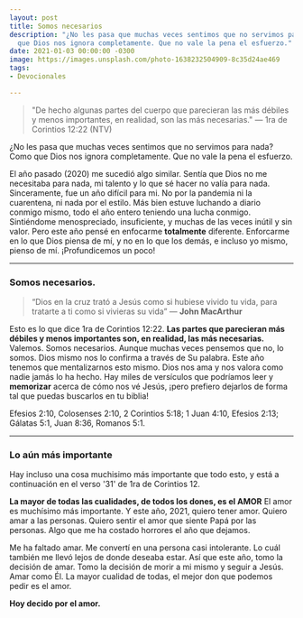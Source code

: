 ```yaml
---
layout: post
title: Somos necesarios
description: "¿No les pasa que muchas veces sentimos que no servimos para nada? Como
  que Dios nos ignora completamente. Que no vale la pena el esfuerzo."
date: 2021-01-03 00:00:00 -0300
image: https://images.unsplash.com/photo-1638232504909-8c35d24ae469
tags:
- Devocionales

---
```


> "De hecho algunas partes del cuerpo que parecieran las más débiles y menos importantes, en realidad, son las más necesarias." — 1ra de Corintios 12:22 (NTV)

¿No les pasa que muchas veces sentimos que no servimos para nada? Como que Dios nos ignora completamente. Que no vale la pena el esfuerzo.

El año pasado (2020) me sucedió algo similar. Sentía que Dios no me necesitaba para nada, mi talento y lo que sé hacer no valía para nada. Sinceramente, fue un año difícil para mi. No por la pandemia ni la cuarentena, ni nada por el estilo. Más bien estuve luchando a diario conmigo mismo, todo el año entero teniendo una lucha conmigo. Sintiéndome menospreciado, insuficiente, y muchas de las veces inútil y sin valor. Pero este año pensé en enfocarme **totalmente** diferente. Enforcarme en lo que Dios piensa de mí, y no en lo que los demás, e incluso yo mismo, pienso de mí. ¡Profundicemos un poco!

---

### Somos necesarios.

> “Dios en la cruz trató a Jesús como si hubiese vivido tu vida, para tratarte a ti como si vivieras su vida” — **John MacArthur**

Esto es lo que dice 1ra de Corintios 12:22. **Las partes que parecieran más débiles y menos importantes son, en realidad, las más necesarias.** Valemos. Somos necesarios. Aunque muchas veces pensemos que no, lo somos. Dios mismo nos lo confirma a través de Su palabra. Este año tenemos que mentalizarnos esto mismo. Dios nos ama y nos valora como nadie jamás lo ha hecho. Hay miles de versículos que podríamos leer y **memorizar** acerca de cómo nos vé Jesús, ¡pero prefiero dejarlos de forma tal que puedas buscarlos en tu biblia!

Efesios 2:10, Colosenses 2:10, 2 Corintios 5:18; 1 Juan 4:10, Efesios 2:13; Gálatas 5:1, Juan 8:36, Romanos 5:1.

---

### Lo aún más importante

Hay incluso una cosa muchisimo más importante que todo esto, y está a continuación en el verso '31' de 1ra de Corintios 12.

**La mayor de todas las cualidades, de todos los dones, es el AMOR** El amor es muchísimo más importante. Y este año, 2021, quiero tener amor. Quiero amar a las personas. Quiero sentir el amor que siente Papá por las personas. Algo que me ha costado horrores el año que dejamos.

Me ha faltado amar. Me convertí en una persona casi intolerante. Lo cuál también me llevó lejos de donde deseaba estar. Así que este año, tomo la decisión de amar. Tomo la decisión de morir a mi mismo y seguir a Jesús. Amar como Él. La mayor cualidad de todas, el mejor don que podemos pedir es el amor.

**Hoy decido por el amor.**

